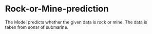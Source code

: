 # Rock-or-Mine-prediction
The Model predicts whether the given data is rock or mine. The data is taken from sonar of submarine.
